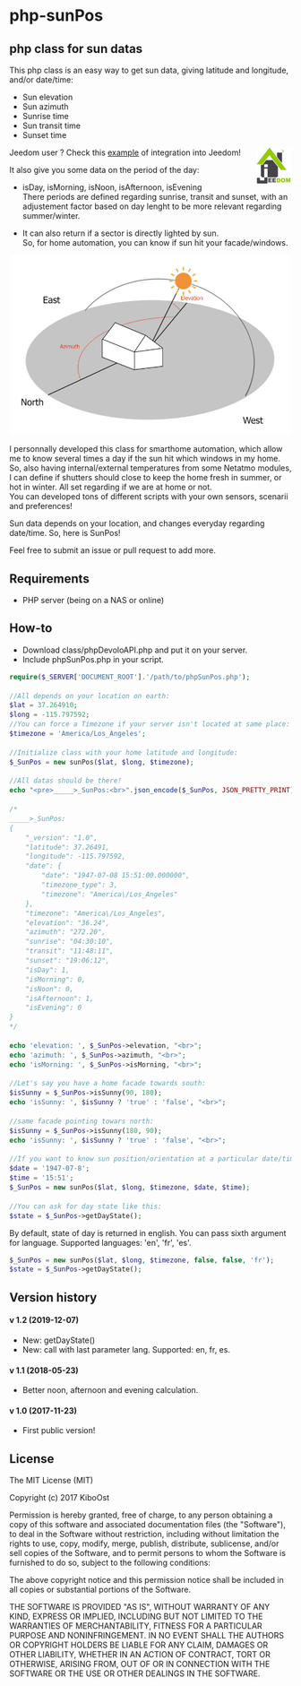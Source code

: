 # php-sunPos

## php class for sun datas

This php class is an easy way to get sun data, giving latitude and longitude, and/or date/time:
- Sun elevation
- Sun azimuth
- Sunrise time
- Sun transit time
- Sunset time

<img align="right" src="Jeedom/Assets/logoJeedom.png" width="64">

Jeedom user ? Check this [example](https://github.com/KiboOst/php-sunPos/tree/master/Jeedom) of integration into Jeedom!

It also give you some data on the period of the day:

- isDay, isMorning, isNoon, isAfternoon, isEvening</br>
There periods are defined regarding sunrise, transit and sunset, with an adjustement factor based on day lenght to be more relevant regarding summer/winter.

- It can also return if a sector is directly lighted by sun.</br>
So, for home automation, you can know if sun hit your facade/windows.

<p align="center"><img src="sunPos.jpg" width="500"></p>

I personnally developed this class for smarthome automation, which allow me to know several times a day if the sun hit which windows in my home.</br>
So, also having internal/external temperatures from some Netatmo modules, I can define if shutters should close to keep the home fresh in summer, or hot in winter. All set regarding if we are at home or not.</br>
You can developed tons of different scripts with your own sensors, scenarii and preferences!

Sun data depends on your location, and changes everyday regarding date/time. So, here is SunPos!

Feel free to submit an issue or pull request to add more.

## Requirements
- PHP server (being on a NAS or online)


## How-to
- Download class/phpDevoloAPI.php and put it on your server.
- Include phpSunPos.php in your script.


```php
require($_SERVER['DOCUMENT_ROOT'].'/path/to/phpSunPos.php');

//All depends on your location on earth:
$lat = 37.264910;
$long = -115.797592;
//You can force a Timezone if your server isn't located at same place:
$timezone = 'America/Los_Angeles';

//Initialize class with your home latitude and longitude:
$_SunPos = new sunPos($lat, $long, $timezone);

//All datas should be there!
echo "<pre>_____>_SunPos:<br>".json_encode($_SunPos, JSON_PRETTY_PRINT)."</pre><br>";

/*
_____>_SunPos:
{
    "_version": "1.0",
    "latitude": 37.26491,
    "longitude": -115.797592,
    "date": {
        "date": "1947-07-08 15:51:00.000000",
        "timezone_type": 3,
        "timezone": "America\/Los_Angeles"
    },
    "timezone": "America\/Los_Angeles",
    "elevation": "36.24",
    "azimuth": "272.20",
    "sunrise": "04:30:10",
    "transit": "11:48:11",
    "sunset": "19:06:12",
    "isDay": 1,
    "isMorning": 0,
    "isNoon": 0,
    "isAfternoon": 1,
    "isEvening": 0
}
*/

echo 'elevation: ', $_SunPos->elevation, "<br>";
echo 'azimuth: ', $_SunPos->azimuth, "<br>";
echo 'isMorning: ', $_SunPos->isMorning, "<br>";

//Let's say you have a home facade towards south:
$isSunny = $_SunPos->isSunny(90, 180);
echo 'isSunny: ', $isSunny ? 'true' : 'false', "<br>";

//same facade pointing towars north:
$isSunny = $_SunPos->isSunny(180, 90);
echo 'isSunny: ', $isSunny ? 'true' : 'false', "<br>";

//If you want to know sun position/orientation at a particular date/time:
$date = '1947-07-8';
$time = '15:51';
$_SunPos = new sunPos($lat, $long, $timezone, $date, $time);

//You can ask for day state like this:
$state = $_SunPos->getDayState();

```

By default, state of day is returned in english. You can pass sixth argument for language.
Supported languages: 'en', 'fr', 'es'.

```php
$_SunPos = new sunPos($lat, $long, $timezone, false, false, 'fr');
$state = $_SunPos->getDayState();
```



## Version history

#### v 1.2 (2019-12-07)
- New: getDayState()
- New: call with last parameter lang. Supported: en, fr, es.

#### v 1.1 (2018-05-23)
- Better noon, afternoon and evening calculation.

#### v 1.0 (2017-11-23)
- First public version!

## License

The MIT License (MIT)

Copyright (c) 2017 KiboOst

Permission is hereby granted, free of charge, to any person obtaining a copy
of this software and associated documentation files (the "Software"), to deal
in the Software without restriction, including without limitation the rights
to use, copy, modify, merge, publish, distribute, sublicense, and/or sell
copies of the Software, and to permit persons to whom the Software is
furnished to do so, subject to the following conditions:

The above copyright notice and this permission notice shall be included in all
copies or substantial portions of the Software.

THE SOFTWARE IS PROVIDED "AS IS", WITHOUT WARRANTY OF ANY KIND, EXPRESS OR
IMPLIED, INCLUDING BUT NOT LIMITED TO THE WARRANTIES OF MERCHANTABILITY,
FITNESS FOR A PARTICULAR PURPOSE AND NONINFRINGEMENT. IN NO EVENT SHALL THE
AUTHORS OR COPYRIGHT HOLDERS BE LIABLE FOR ANY CLAIM, DAMAGES OR OTHER
LIABILITY, WHETHER IN AN ACTION OF CONTRACT, TORT OR OTHERWISE, ARISING FROM,
OUT OF OR IN CONNECTION WITH THE SOFTWARE OR THE USE OR OTHER DEALINGS IN THE
SOFTWARE.
